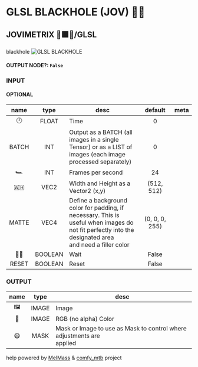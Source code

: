# GLSL BLACKHOLE (JOV) 🧙🏽

## JOVIMETRIX 🔺🟩🔵/GLSL
blackhole
![GLSL BLACKHOLE](https://raw.githubusercontent.com/Amorano/Jovimetrix-examples/master/node/GLSL%20BLACKHOLE/GLSL%20BLACKHOLE.png)

#### OUTPUT NODE?: `False`

### INPUT

#### OPTIONAL

name | type | desc | default | meta
:---:|:---:|---|:---:|---
🕛  |  FLOAT  | Time | 0 | 
BATCH  |  INT  | Output as a BATCH (all images in a single<br>Tensor) or as a LIST of images (each image<br>processed separately) | 0 | 
🏎️  |  INT  | Frames per second | 24 | 
🇼🇭  |  VEC2  | Width and Height as a Vector2 (x,y) | (512, 512) | 
MATTE  |  VEC4  | Define a background color for padding, if<br>necessary. This is useful when images do<br>not fit perfectly into the designated area<br>and need a filler color | (0, 0, 0, 255) | 
✋🏽  |  BOOLEAN  | Wait | False | 
RESET  |  BOOLEAN  | Reset | False | 

### OUTPUT

name | type | desc
:---:|:---:|---
🖼️  |  IMAGE  | Image 
🌈  |  IMAGE  | RGB (no alpha) Color 
😷  |  MASK  | Mask or Image to use as Mask to control where adjustments are<br>applied 

help powered by [MelMass](https://github.com/melMass) & [comfy_mtb](https://github.com/melMass/comfy_mtb) project